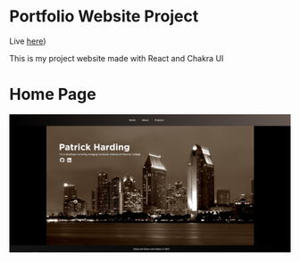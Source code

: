 # Portfolio Website Project
Live [here](https://patoro7247.github.io))

This is my project website made with React and Chakra UI

# Home Page
![Screenshot](updatedHome.jpg)
